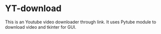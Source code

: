 # YT-download
This is an Youtube video downloader through link.
It uses Pytube module to download video and tkinter for GUI.
